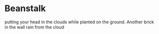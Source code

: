 # Beanstalk
putting your head in the clouds while planted on the ground.
Another brick in the wall
rain from the cloud

